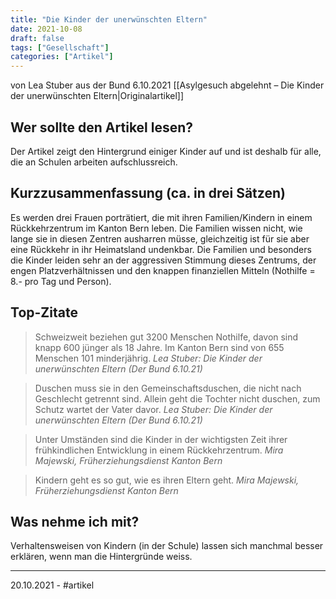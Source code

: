 ```yaml
---
title: "Die Kinder der unerwünschten Eltern"
date: 2021-10-08
draft: false
tags: ["Gesellschaft"]
categories: ["Artikel"]
---
```


von Lea Stuber
aus der Bund 6.10.2021
[[Asylgesuch abgelehnt – Die Kinder der unerwünschten Eltern|Originalartikel]]

## Wer sollte den Artikel lesen?
Der Artikel zeigt den Hintergrund einiger Kinder auf und ist deshalb für alle, die an Schulen arbeiten aufschlussreich.

## Kurzzusammenfassung (ca. in drei Sätzen)
Es werden drei Frauen porträtiert, die mit ihren Familien/Kindern in einem Rückkehrzentrum im Kanton Bern leben. Die Familien wissen nicht, wie lange sie in diesen Zentren ausharren müsse, gleichzeitig ist für sie aber eine Rückkehr in ihr Heimatsland undenkbar. Die Familien und besonders die Kinder leiden sehr an der aggressiven Stimmung dieses Zentrums, der engen Platzverhältnissen und den knappen finanziellen Mitteln (Nothilfe = 8.- pro Tag und Person).

## Top-Zitate
> Schweizweit beziehen gut 3200 Menschen Nothilfe, davon sind knapp 600 jünger als 18 Jahre. Im Kanton Bern sind von 655 Menschen 101 minderjährig.
> *Lea Stuber: Die Kinder der unerwünschten Eltern (Der Bund 6.10.21)*

> Duschen muss sie in den Gemeinschaftsduschen, die nicht nach Geschlecht getrennt sind. Allein geht die Tochter nicht duschen, zum Schutz wartet der Vater davor.
> *Lea Stuber: Die Kinder der unerwünschten Eltern (Der Bund 6.10.21)*

> Unter Umständen sind die Kinder in der wichtigsten Zeit ihrer frühkindlichen Entwicklung in einem Rückkehrzentrum.
> *Mira Majewski, Früherziehungsdienst Kanton Bern*

> Kindern geht es so gut, wie es ihren Eltern geht.
> *Mira Majewski, Früherziehungsdienst Kanton Bern*

## Was nehme ich mit?
Verhaltensweisen von Kindern (in der Schule) lassen sich manchmal besser erklären, wenn man die Hintergründe weiss.

---
20.10.2021 - #artikel 